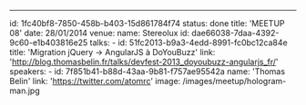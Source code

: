 ---
id: 1fc40bf8-7850-458b-b403-15d861784f74
status: done
title: 'MEETUP 08'
date: 28/01/2014
venue:
    name: Stereolux
    id: dae66038-7daa-4392-9c60-e1b403816e25
talks:
    -
        id: 51fc2013-b9a3-4edd-8991-fc0bc12ca84e
        title: 'Migration jQuery -> AngularJS à DoYouBuzz'
        link: 'http://blog.thomasbelin.fr/talks/devfest-2013_doyoubuzz-angularjs_fr/'
        speakers:
            -
                id: 7f851b41-b88d-43aa-9b81-f757ae95542a
                name: 'Thomas Belin'
                link: 'https://twitter.com/atomrc'
image: /images/meetup/hologram-man.jpg
